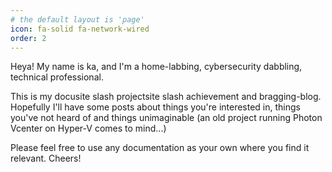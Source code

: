 ```yaml
---
# the default layout is 'page'
icon: fa-solid fa-network-wired
order: 2
---
```


Heya! My name is ka, and I'm a home-labbing, cybersecurity dabbling, technical professional.

This is my docusite slash projectsite slash achievement and bragging-blog. Hopefully I'll have some posts about things you're interested in, things you've not heard of and things unimaginable (an old project running Photon Vcenter on Hyper-V comes to mind...) 

Please feel free to use any documentation as your own where you find it relevant. Cheers!
